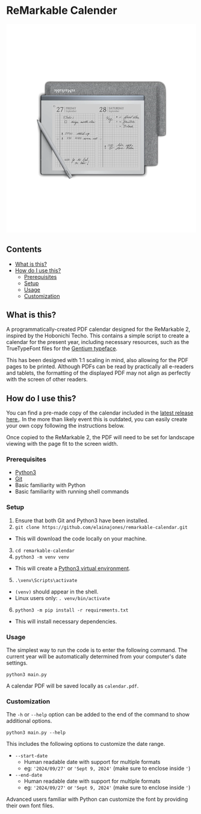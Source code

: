 # ReMarkable Calender

![](img/remarkable_daily.png)

## Contents

- [What is this?](#what-is-this)
- [How do I use this?](#how-do-i-use-this)
    - [Prerequisites](#prerequisites)
    - [Setup](#setup)
    - [Usage](#usage)
    - [Customization](#customization)

## What is this?

A programmatically-created PDF calendar designed for the ReMarkable 2, inspired by the Hobonichi Techo. This contains a simple script to create a calendar for the present year, including necessary resources, such as the TrueTypeFont files for the [Gentium typeface](https://software.sil.org/gentium/).

This has been designed with 1:1 scaling in mind, also allowing for the PDF pages to be printed. Although PDFs can be read by practically all e-readers and tablets, the formatting of the displayed PDF may not align as perfectly with the screen of other readers.

## How do I use this?

You can find a pre-made copy of the calendar included in the [latest release here.](https://github.com/elainajones/remarkable-calendar/releases/latest). In the more than likely event this is outdated, you can easily create your own copy following the instructions below.

Once copied to the ReMarkable 2, the PDF will need to be set for landscape viewing with the page fit to the screen width.

### Prerequisites

- [Python3](https://www.python.org/downloads/)
- [Git](https://git-scm.com/downloads)
- Basic familiarity with Python
- Basic familiarity with running shell commands

### Setup

1. Ensure that both Git and Python3 have been installed.
2. `git clone https://github.com/elainajones/remarkable-calendar.git`
  - This will download the code locally on your machine.
3. `cd remarkable-calendar`
4. `python3 -m venv venv`
  - This will create a [Python3 virtual environment](https://docs.python.org/3/library/venv.html).
5. `.\venv\Scripts\activate`
  - `(venv)` should appear in the shell.
  - Linux users only: `. venv/bin/activate`
6. `python3 -m pip install -r requirements.txt`
  - This will install necessary dependencies.

### Usage

The simplest way to run the code is to enter the following command. The current
year will be automatically determined from your computer's date settings.

```
python3 main.py
```

A calendar PDF will be saved locally as `calendar.pdf`.

### Customization

The `-h` or `--help` option can be added to the end of the command to show additional options.

```
python3 main.py --help
```

This includes the following options to customize the date range.

- `--start-date`
    - Human readable date with support for multiple formats
    - eg: `'2024/09/27'` or `'Sept 9, 2024'` (make sure to enclose inside `'`)
- `--end-date`
    - Human readable date with support for multiple formats
    - eg: `'2024/09/27'` or `'Sept 9, 2024'` (make sure to enclose inside `'`)

Advanced users familiar with Python can customize the font by providing their own font files.
